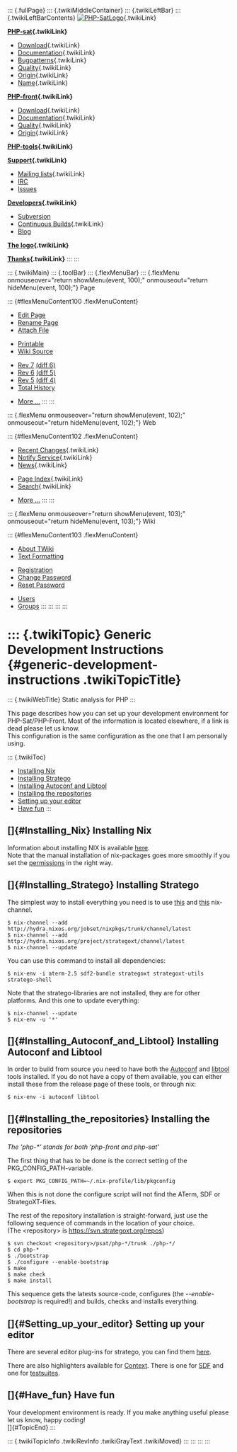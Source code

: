 ::: {.fullPage}
::: {.twikiMiddleContainer}
::: {.twikiLeftBar}
::: {.twikiLeftBarContents}
[![PHP-SatLogo](../pub/PHP/PhpSatLogo/PHP-SAT-LOGO-100px.jpg)](WebHome){.twikiLink}

**[PHP-sat](PhpSat){.twikiLink}**

-   [Download](PhpSatReleases){.twikiLink}
-   [Documentation](PhpSatDocumentation){.twikiLink}
-   [Bugpatterns](PhpSatBugPatterns){.twikiLink}
-   [Quality](PhpSatQuality){.twikiLink}
-   [Origin](PhpSatOrigin){.twikiLink}
-   [Name](PhpSatName){.twikiLink}

**[PHP-front](PhpFront){.twikiLink}**

-   [Download](PhpFrontReleases){.twikiLink}
-   [Documentation](PhpFrontDocumentation){.twikiLink}
-   [Quality](PhpFrontQuality){.twikiLink}
-   [Origin](PhpFrontOrigin){.twikiLink}

**[PHP-tools](PhpTools){.twikiLink}**

**[Support](PhpSupport){.twikiLink}**

-   [Mailing lists](MailingList){.twikiLink}
-   [IRC](irc://irc.freenode.net/#stratego)
-   [Issues](http://bugs.strategoxt.org/browse/PSAT)

**[Developers](PhpSatDevelopers){.twikiLink}**

-   [Subversion](https://svn.strategoxt.org/repos/psat/)
-   [Continuous Builds](ContinuousBuilds){.twikiLink}
-   [Blog](http://ericbouwers.blogspot.com/)

**[The logo](PhpSatLogo){.twikiLink}**

**[Thanks](ThankYou){.twikiLink}**
:::
:::

::: {.twikiMain}
::: {.toolBar}
::: {.flexMenuBar}
::: {.flexMenu onmouseover="return showMenu(event, 100);" onmouseout="return hideMenu(event, 100);"}
Page

::: {#flexMenuContent100 .flexMenuContent}
-   [Edit
    Page](http://www.program-transformation.org/edit/PHP/GenericDevelopmentInstructions?t=1536826876)
-   [Rename
    Page](http://www.program-transformation.org/rename/PHP/GenericDevelopmentInstructions)
-   [Attach
    File](http://www.program-transformation.org/attach/PHP/GenericDevelopmentInstructions)

<!-- -->

-   [Printable](http://www.program-transformation.org/view/PHP/GenericDevelopmentInstructions?skin=print.pattern)
-   [Wiki
    Source](http://www.program-transformation.org/view/PHP/GenericDevelopmentInstructions?skin=text&raw=on&contenttype=text/plain)

<!-- -->

-   [Rev
    7](http://www.program-transformation.org/view/PHP/GenericDevelopmentInstructions?rev=1.7)
    [(diff 6)](http://www.program-transformation.org/rdiff/PHP/GenericDevelopmentInstructions?rev1=1.7&rev2=1.6)
-   [Rev
    6](http://www.program-transformation.org/view/PHP/GenericDevelopmentInstructions?rev=1.6)
    [(diff 5)](http://www.program-transformation.org/rdiff/PHP/GenericDevelopmentInstructions?rev1=1.6&rev2=1.5)
-   [Rev
    5](http://www.program-transformation.org/view/PHP/GenericDevelopmentInstructions?rev=1.5)
    [(diff 4)](http://www.program-transformation.org/rdiff/PHP/GenericDevelopmentInstructions?rev1=1.5&rev2=1.4)
-   [Total
    History](http://www.program-transformation.org/rdiff/PHP/GenericDevelopmentInstructions)

<!-- -->

-   [More
    \...](http://www.program-transformation.org/oops/PHP/GenericDevelopmentInstructions?template=oopsmore&param1=1.7&param2=1.7)
:::
:::

::: {.flexMenu onmouseover="return showMenu(event, 102);" onmouseout="return hideMenu(event, 102);"}
Web

::: {#flexMenuContent102 .flexMenuContent}
-   [Recent Changes](WebChanges){.twikiLink}
-   [Notify Service](WebNotify){.twikiLink}
-   [News](WebNews){.twikiLink}

<!-- -->

-   [Page Index](WebIndex){.twikiLink}
-   [Search](WebSearch){.twikiLink}

<!-- -->

-   [More
    \...](http://www.program-transformation.org/oops/PHP/GenericDevelopmentInstructions?template=oopsmore&param1=1.7&param2=1.7)
:::
:::

::: {.flexMenu onmouseover="return showMenu(event, 103);" onmouseout="return hideMenu(event, 103);"}
Wiki

::: {#flexMenuContent103 .flexMenuContent}
-   [About
    TWiki](http://www.program-transformation.org/view/TWiki/WebHome)
-   [Text
    Formatting](http://www.program-transformation.org/view/TWiki/TextFormattingRules)

<!-- -->

-   [Registration](http://www.program-transformation.org/view/TWiki/TWikiRegistration)
-   [Change
    Password](http://www.program-transformation.org/view/TWiki/ChangePassword)
-   [Reset
    Password](http://www.program-transformation.org/view/TWiki/ResetPassword)

<!-- -->

-   [Users](http://www.program-transformation.org/view/Main/TWikiUsers)
-   [Groups](http://www.program-transformation.org/view/Main/TWikiGroups)
:::
:::
:::
:::

::: {.twikiTopic}
Generic Development Instructions {#generic-development-instructions .twikiTopicTitle}
================================

::: {.twikiWebTitle}
Static analysis for PHP
:::

This page describes how you can set up your development environment for
PHP-Sat/PHP-Front. Most of the information is located elsewhere, if a
link is dead please let us know.\
This configuration is the same configuration as the one that I am
personally using.

::: {.twikiToc}
-   [Installing Nix](GenericDevelopmentInstructions#Installing_Nix)
-   [Installing
    Stratego](GenericDevelopmentInstructions#Installing_Stratego)
-   [Installing Autoconf and
    Libtool](GenericDevelopmentInstructions#Installing_Autoconf_and_Libtool)
-   [Installing the
    repositories](GenericDevelopmentInstructions#Installing_the_repositories)
-   [Setting up your
    editor](GenericDevelopmentInstructions#Setting_up_your_editor)
-   [Have fun](GenericDevelopmentInstructions#Have_fun)
:::

[]{#Installing_Nix} Installing Nix
----------------------------------

Information about installing NIX is available
[here](http://hydra.nixos.org/job/nix/trunk/tarball/latest/download-by-type/doc/manual).\
Note that the manual installation of nix-packages goes more smoothly if
you set the
[permissions](http://hydra.nixos.org/build/118743/download/1/manual/#id262663)
in the right way.

[]{#Installing_Stratego} Installing Stratego
--------------------------------------------

The simplest way to install everything you need is to use
[this](http://hydra.nixos.org/jobset/nixpkgs/trunk/channel/latest) and
[this](http://hydra.nixos.org/project/strategoxt/channel/latest)
nix-channel.

    $ nix-channel --add http://hydra.nixos.org/jobset/nixpkgs/trunk/channel/latest
    $ nix-channel --add http://hydra.nixos.org/project/strategoxt/channel/latest
    $ nix-channel --update

You can use this command to install all dependencies:

    $ nix-env -i aterm-2.5 sdf2-bundle strategoxt strategoxt-utils stratego-shell

Note that the stratego-libraries are not installed, they are for other
platforms. And this one to update everything:

    $ nix-channel --update 
    $ nix-env -u '*'

[]{#Installing_Autoconf_and_Libtool} Installing Autoconf and Libtool
--------------------------------------------------------------------

In order to build from source you need to have both the
[Autoconf](http://www.gnu.org/software/autoconf/) and
[libtool](http://www.gnu.org/software/libtool/) tools installed. If you
do not have a copy of them available, you can either install these from
the release page of these tools, or through nix:

    $ nix-env -i autoconf libtool 

[]{#Installing_the_repositories} Installing the repositories
------------------------------------------------------------

*The \'php-\*\' stands for both \'php-front and php-sat\'*

The first thing that has to be done is the correct setting of the
PKG\_CONFIG\_PATH-variable.

    $ export PKG_CONFIG_PATH=~/.nix-profile/lib/pkgconfig

When this is not done the configure script will not find the ATerm, SDF
or StrategoXT-files.

The rest of the repository installation is straight-forward, just use
the following sequence of commands in the location of your choice.\
(The \<repository\> is <https://svn.strategoxt.org/repos>)

    $ svn checkout <repository>/psat/php-*/trunk ./php-*/
    $ cd php-*
    $ ./bootstrap
    $ ./configure --enable-bootstrap 
    $ make
    $ make check
    $ make install

This sequence gets the latests source-code, configures (the
*\--enable-bootstrap* is required!) and builds, checks and installs
everything.

[]{#Setting_up_your_editor} Setting up your editor
--------------------------------------------------

There are several editor plug-ins for stratego, you can find them
[here](../Stratego/AdditionalPackageDownload#Editor_Plugins_for_Stratego).

There are also highlighters available for
[Context](http://www.context.cx/). There is one for
[SDF](http://soc.bouwers.info/SDF.chl) and one for
[testsuites](http://soc.bouwers.info/Testsuite.chl).

[]{#Have_fun} Have fun
----------------------

Your development environment is ready. If you make anything useful
please let us know, happy coding!\
[]{#TopicEnd}
:::

::: {.twikiTopicInfo .twikiRevInfo .twikiGrayText .twikiMoved}
:::
:::
:::
:::
